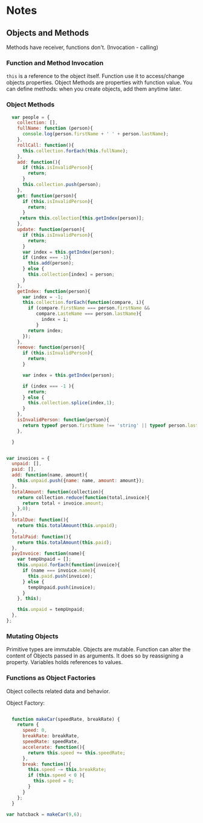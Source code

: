 # Notes
## Objects and Methods
Methods have receiver, functions don't. (Invocation - calling)

### Function and Method Invocation

`this` is a reference to the object itself. Function use it to access/change objects properties.
Object Methods are properties with function value. You can define methods: when you create objects, add them anytime later.

### Object Methods

```javascript
  var people = {
    collection: [],
    fullName: function (person){
      console.log(person.firstName + ' ' + person.lastName);
    },
    rollCall: function(){
      this.collection.forEach(this.fullName);
    },
    add: function(){
      if (this.isInvalidPerson){
        return;
      }
      this.collection.push(person);
    },
    get: function(person){
      if (this.isInvalidPerson){
        return;
      }
     return this.collection[this.getIndex(person)];
    },
    update: function(person){
      if (this.isInvalidPerson){
        return;
      }
      var index = this.getIndex(person);
      if (index === -1){
        this.add(person);
      } else {
        this.collection[index] = person;
      }
    },
    getIndex: function(person){
      var index = -1;
      this.collection.forEach(function(compare, i){
        if (compare.firstName === person.firstName &&
           compare.LasteName === person.lastName){
             index = i;
           }
        return index;
      });
    },
    remove: function(person){
      if (this.isInvalidPerson){
        return;
      }

      var index = this.getIndex(person);

      if (index === -1 ){
        return;
      } else {
        this.collection.splice(index,1);
      }
    },
    isInvalidPerson: function(person){
      return typeof person.firstName !== 'string' || typeof person.lastName !== 'string';
    },

  }
```

```javascript

var invoices = {
  unpaid: [],
  paid: [],
  add: function(name, amount){
    this.unpaid.push({name: name, amount: amount});
  },
  totalAmount: function(collection){
    return collection.reduce(function(total,invoice){
      return total + invoice.amount;
    },0);
  },
  totalDue: function(){
    return this.totalAmount(this.unpaid);
  },
  totalPaid: function(){
    return this.totalAmount(this.paid);
  },
  payInvoice: function(name){
    var tempUnpaid = [];
    this.unpaid.forEach(function(invoice){
      if (name === invoice.name){
        this.paid.push(invoice);
      } else {
        tempUnpaid.push(invoice);
      }
    }, this);

    this.unpaid = tempUnpaid;
  },
};

```

### Mutating Objects
Primitive types are immutable. Objects are mutable. Function can alter the content of Objects passed in as arguments. It does so by reassigning a property. Variables holds references to values.

### Functions as Object Factories
Object collects related data and behavior.


Object Factory:
```javascript

  function makeCar(speedRate, breakRate) {
    return {
      speed: 0,
      breakRate: breakRate,
      speedRate: speedRate,
      accelerate: function(){
        return this.speed += this.speedRate;
      },
      break: function(){
        this.speed -= this.breakRate;
        if (this.speed < 0 ){
          this.speed = 0;
        }
      }
    };
  }

var hatcback = makeCar(9,6);
```

